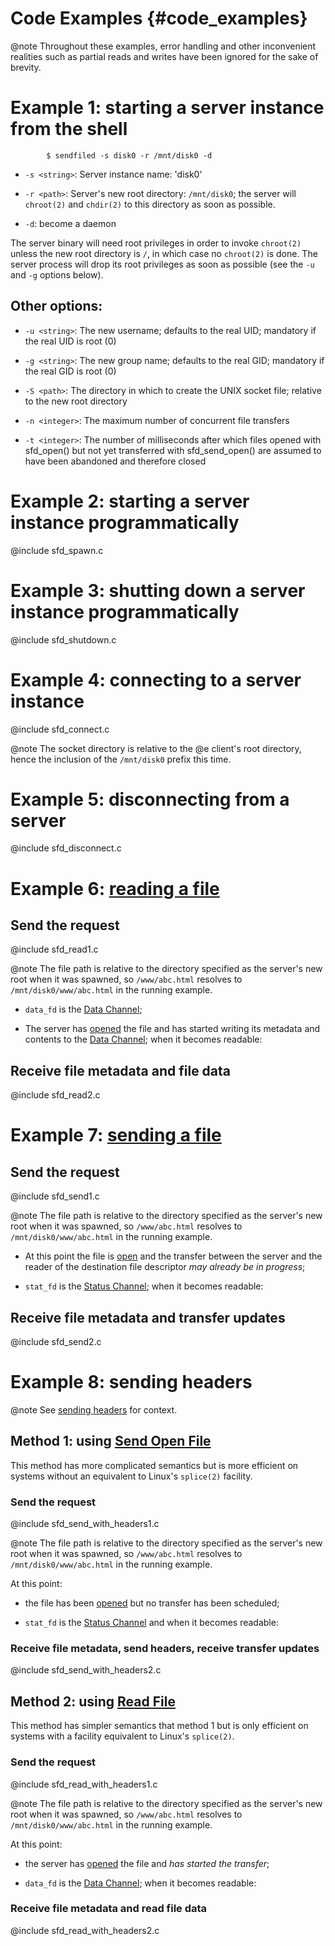 # Code Examples {#code_examples}

@note Throughout these examples, error handling and other inconvenient realities
such as partial reads and writes have been ignored for the sake of brevity.

# Example 1: starting a server instance from the shell

~~~{.sh}
        $ sendfiled -s disk0 -r /mnt/disk0 -d
~~~

* `-s <string>`: Server instance name: 'disk0'

* `-r <path>`: Server's new root directory: `/mnt/disk0`; the server will
   `chroot(2)` and `chdir(2)` to this directory as soon as possible.

* `-d`: become a daemon

The server binary will need root privileges in order to invoke `chroot(2)`
unless the new root directory is `/`, in which case no `chroot(2)` is done. The
server process will drop its root privileges as soon as possible (see the `-u`
and `-g` options below).

## Other options:

* `-u <string>`: The new username; defaults to the real UID; mandatory if the
  real UID is root (0)

* `-g <string>`: The new group name; defaults to the real GID; mandatory if the
  real GID is root (0)

* `-S <path>`: The directory in which to create the UNIX socket file; relative
  to the new root directory

* `-n <integer>`: The maximum number of concurrent file transfers

* `-t <integer>`: The number of milliseconds after which files opened with
  sfd_open() but not yet transferred with sfd_send_open() are assumed to have
  been abandoned and therefore closed

# Example 2: starting a server instance programmatically

@include sfd_spawn.c

# Example 3: shutting down a server instance programmatically

@include sfd_shutdown.c

# Example 4: connecting to a server instance

@include sfd_connect.c

@note The socket directory is relative to the @e client's root directory, hence
the inclusion of the `/mnt/disk0` prefix this time.

# Example 5: disconnecting from a server

@include sfd_disconnect.c

# Example 6: [reading a file][read_file]

## Send the request

@include sfd_read1.c

@note The file path is relative to the directory specified as the server's new
root when it was spawned, so `/www/abc.html` resolves to
`/mnt/disk0/www/abc.html` in the running example.

* `data_fd` is the [Data Channel][data_channel];

* The server has [opened][opening_files] the file and has started writing its
  metadata and contents to the [Data Channel][data_channel]; when it becomes
  readable:

## Receive file metadata and file data

@include sfd_read2.c

# Example 7: [sending a file][send_file]

## Send the request

@include sfd_send1.c

@note The file path is relative to the directory specified as the server's new
root when it was spawned, so `/www/abc.html` resolves to
`/mnt/disk0/www/abc.html` in the running example.

* At this point the file is [open][opening_files] and the transfer between the
  server and the reader of the destination file descriptor *may already be in
  progress*;

* `stat_fd` is the [Status Channel][status_channel]; when it becomes readable:

## Receive file metadata and transfer updates

@include sfd_send2.c

# Example 8: sending headers

@note See [sending headers][sending_headers] for context.

## Method 1: using [Send Open File][send_open_file]

This method has more complicated semantics but is more efficient on systems
without an equivalent to Linux's `splice(2)` facility.

### Send the request

@include sfd_send_with_headers1.c

@note The file path is relative to the directory specified as the server's new
root when it was spawned, so `/www/abc.html` resolves to
`/mnt/disk0/www/abc.html` in the running example.

At this point:

* the file has been [opened][opening_files] but no transfer has been scheduled;

* `stat_fd` is the [Status Channel][status_channel] and when it becomes
  readable:

### Receive file metadata, send headers, receive transfer updates

@include sfd_send_with_headers2.c

## Method 2: using [Read File][read_file]

This method has simpler semantics that method 1 but is only efficient on systems
with a facility equivalent to Linux's `splice(2)`.

### Send the request

@include sfd_read_with_headers1.c

@note The file path is relative to the directory specified as the server's new
root when it was spawned, so `/www/abc.html` resolves to
`/mnt/disk0/www/abc.html` in the running example.

At this point:

* the server has [opened][opening_files] the file and *has started the
transfer*;

* `data_fd` is the [Data Channel][data_channel]; when it becomes readable:

### Receive file metadata and read file data

@include sfd_read_with_headers2.c

  [status_channel]: messages.html#status_channel
  [data_channel]: messages.html#data_channel
  [opening_files]: implementation.html#opening_files
  [sending_headers]: messages.html#sending_headers
  [read_file]: messages.html#read_file
  [send_file]: messages.html#send_file
  [send_open_file]: messages.html#send_open_file
  [file_information]: messages.html#file_information "File Information Message"
  [open_file_information]: messages.html#open_file_information "Open File Information Message"
  [transfer_status]: messages.html#transfer_status "Transfer Status Message"